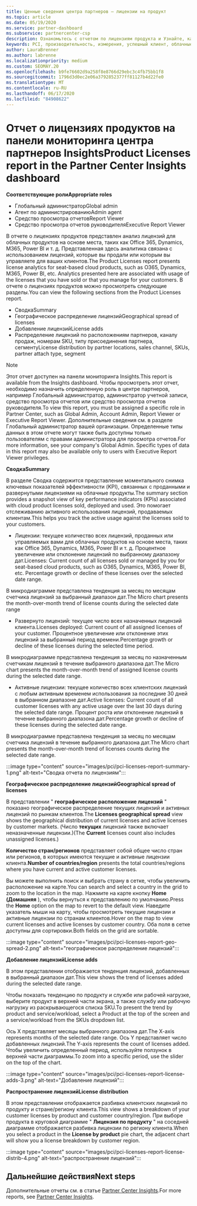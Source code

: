 ```yaml
---
title: Ценные сведения центра партнеров — лицензии на продукт
ms.topic: article
ms.date: 05/19/2020
ms.service: partner-dashboard
ms.subservice: partnercenter-csp
description: Ознакомьтесь с отчетом по лицензиям продукта и Узнайте, как улучшить работу с лицензированными (или доменными) облачными продуктами, которые вы продаете или управляете клиентами.
keywords: PCI, производительность, измерения, успешный клиент, облачные подписки, аналитика, отчет
author: LauraBrenner
ms.author: labrenne
ms.localizationpriority: medium
ms.custom: SEOMAY.20
ms.openlocfilehash: b9fe76602d9a258f8e8766d29ebc3c4fb75bb1f8
ms.sourcegitcommit: 1796d3d0ec2e06a3792852377ff81127b4d22fe0
ms.translationtype: MT
ms.contentlocale: ru-RU
ms.lasthandoff: 06/17/2020
ms.locfileid: "84908622"
---
```

# <a name="product-licenses-report-in-the-partner-center-insights-dashboard"></a><span data-ttu-id="4024e-104">Отчет о лицензиях продуктов на панели мониторинга центра партнеров Insights</span><span class="sxs-lookup"><span data-stu-id="4024e-104">Product Licenses report in the Partner Center Insights dashboard</span></span>

<span data-ttu-id="4024e-105">**Соответствующие роли**</span><span class="sxs-lookup"><span data-stu-id="4024e-105">**Appropriate roles**</span></span>
- <span data-ttu-id="4024e-106">Глобальный администратор</span><span class="sxs-lookup"><span data-stu-id="4024e-106">Global admin</span></span>
- <span data-ttu-id="4024e-107">Агент по администрированию</span><span class="sxs-lookup"><span data-stu-id="4024e-107">Admin agent</span></span>
- <span data-ttu-id="4024e-108">Средство просмотра отчетов</span><span class="sxs-lookup"><span data-stu-id="4024e-108">Report Viewer</span></span>
- <span data-ttu-id="4024e-109">Средство просмотра отчетов руководителя</span><span class="sxs-lookup"><span data-stu-id="4024e-109">Executive Report Viewer</span></span>

<span data-ttu-id="4024e-110">В отчете о лицензиях продуктов представлен анализ лицензий для облачных продуктов на основе места, таких как Office 365, Dynamics, M365, Power BI и т. д. Представленная здесь аналитика связана с использованием лицензий, которые вы продали или которым вы управляете для ваших клиентов.</span><span class="sxs-lookup"><span data-stu-id="4024e-110">The Product Licenses report presents license analytics for seat-based cloud products, such as O365, Dynamics, M365, Power BI, etc. Analytics presented here are associated with usage of the licenses that you have sold or that you manage for your customers.</span></span> <span data-ttu-id="4024e-111">В отчете о лицензиях продуктов можно просмотреть следующие разделы.</span><span class="sxs-lookup"><span data-stu-id="4024e-111">You can view the following sections from the Product Licenses report.</span></span>

- <span data-ttu-id="4024e-112">Сводка</span><span class="sxs-lookup"><span data-stu-id="4024e-112">Summary</span></span>
- <span data-ttu-id="4024e-113">Географическое распределение лицензий</span><span class="sxs-lookup"><span data-stu-id="4024e-113">Geographical spread of licenses</span></span>
- <span data-ttu-id="4024e-114">Добавление лицензий</span><span class="sxs-lookup"><span data-stu-id="4024e-114">License adds</span></span>
- <span data-ttu-id="4024e-115">Распределение лицензий по расположениям партнеров, каналу продаж, номерам SKU, типу присоединения партнера, сегменту</span><span class="sxs-lookup"><span data-stu-id="4024e-115">License distribution by partner locations, sales channel, SKUs, partner attach type, segment</span></span>

 > [!NOTE]
 > <span data-ttu-id="4024e-116">Этот отчет доступен на панели мониторинга Insights.</span><span class="sxs-lookup"><span data-stu-id="4024e-116">This report is available from the Insights dashboard.</span></span> <span data-ttu-id="4024e-117">Чтобы просмотреть этот отчет, необходимо назначить определенную роль в центре партнеров, например Глобальный администратор, администратор учетной записи, средство просмотра отчетов или средство просмотра отчетов руководителя.</span><span class="sxs-lookup"><span data-stu-id="4024e-117">To view this report, you must be assigned a specific role in Partner Center, such as Global Admin, Account Admin, Report Viewer or Executive Report Viewer.</span></span> <span data-ttu-id="4024e-118">Дополнительные сведения см. в разделе Глобальный администратор вашей организации. Определенные типы данных в этом отчете могут также быть доступны только пользователям с правами администратора для просмотра отчетов.</span><span class="sxs-lookup"><span data-stu-id="4024e-118">For more information, see your company's Global Admin. Specific types of data in this report may also be available only to users with Executive Report Viewer privileges.</span></span>

<span data-ttu-id="4024e-119">**Сводка**</span><span class="sxs-lookup"><span data-stu-id="4024e-119">**Summary**</span></span>

<span data-ttu-id="4024e-120">В разделе Сводка содержится представление моментального снимка ключевых показателей эффективности (KPI), связанных с проданными и развернутыми лицензиями на облачные продукты.</span><span class="sxs-lookup"><span data-stu-id="4024e-120">The summary section provides a snapshot view of key performance indicators (KPIs) associated with cloud product licenses sold, deployed and used.</span></span> <span data-ttu-id="4024e-121">Это помогает отслеживанию активного использования лицензий, продаваемых клиентам.</span><span class="sxs-lookup"><span data-stu-id="4024e-121">This helps you track the active usage against the licenses sold to your customers.</span></span>

- <span data-ttu-id="4024e-122">Лицензии: текущее количество всех лицензий, проданных или управляемых вами для облачных продуктов на основе места, таких как Office 365, Dynamics, M365, Power BI и т. д. Процентное увеличение или отклонение лицензий по выбранному диапазону дат.</span><span class="sxs-lookup"><span data-stu-id="4024e-122">Licenses: Current count of all licenses sold or managed by you for seat-based cloud products, such as O365, Dynamics, M365, Power BI, etc. Percentage growth or decline of these licenses over the selected date range.</span></span>

<span data-ttu-id="4024e-123">В микродиаграмме представлена тенденция за месяц по месяцам счетчика лицензий за выбранный диапазон дат.</span><span class="sxs-lookup"><span data-stu-id="4024e-123">The Micro chart presents the month-over-month trend of license counts during the selected date range</span></span>

- <span data-ttu-id="4024e-124">Развернуто лицензий: текущее число всех назначенных лицензий клиента.</span><span class="sxs-lookup"><span data-stu-id="4024e-124">Licenses deployed: Current count of all assigned licenses of your customer.</span></span>
<span data-ttu-id="4024e-125">Процентное увеличение или отклонение этих лицензий за выбранный период времени.</span><span class="sxs-lookup"><span data-stu-id="4024e-125">Percentage growth or decline of these licenses during the selected time period.</span></span>

<span data-ttu-id="4024e-126">В микродиаграмме представлена тенденция за месяц по назначенным счетчикам лицензий в течение выбранного диапазона дат.</span><span class="sxs-lookup"><span data-stu-id="4024e-126">The Micro chart presents the month-over-month trend of assigned license counts during the selected date range.</span></span>

- <span data-ttu-id="4024e-127">Активные лицензии: текущее количество всех клиентских лицензий с любым активным временем использования за последние 30 дней в выбранном диапазоне дат.</span><span class="sxs-lookup"><span data-stu-id="4024e-127">Active licenses: Current count of all customer licenses with any active usage over the last 30 days during the selected date range.</span></span>
<span data-ttu-id="4024e-128">Процент роста или отклонение лицензий в течение выбранного диапазона дат.</span><span class="sxs-lookup"><span data-stu-id="4024e-128">Percentage growth or decline of these licenses during the selected date range.</span></span>

<span data-ttu-id="4024e-129">В микродиаграмме представлена тенденция за месяц по месяцам счетчика лицензий в течение выбранного диапазона дат.</span><span class="sxs-lookup"><span data-stu-id="4024e-129">The Micro chart presents the month-over-month trend of licenses counts during the selected date range.</span></span>

:::image type="content" source="images/pci/pci-licenses-report-summary-1.png" alt-text="Сводка отчета по лицензиям":::

<span data-ttu-id="4024e-131">**Географическое распределение лицензий**</span><span class="sxs-lookup"><span data-stu-id="4024e-131">**Geographical spread of licenses**</span></span>

<span data-ttu-id="4024e-132">В представлении " **географическое расположение лицензий** " показано географическое распределение текущих лицензий и активных лицензий по рынкам клиентов.</span><span class="sxs-lookup"><span data-stu-id="4024e-132">The **Licenses geographical spread** view shows the geographical distribution of current licenses and active licenses by customer markets.</span></span> <span data-ttu-id="4024e-133">(Число **текущих** лицензий также включает неназначенные лицензии.)</span><span class="sxs-lookup"><span data-stu-id="4024e-133">(The **Current** licenses count also includes unassigned licenses.)</span></span>

<span data-ttu-id="4024e-134">**Количество стран/регионов** представляет собой общее число стран или регионов, в которых имеются текущие и активные лицензии клиента.</span><span class="sxs-lookup"><span data-stu-id="4024e-134">**Number of countries/region** presents the total countries/regions where you have current and active customer licenses.</span></span>

<span data-ttu-id="4024e-135">Вы можете выполнить поиск и выбрать страну в сетке, чтобы увеличить расположение на карте.</span><span class="sxs-lookup"><span data-stu-id="4024e-135">You can search and select a country in the grid to zoom to the location in the map.</span></span> <span data-ttu-id="4024e-136">Нажмите на карте кнопку **Home (Домашняя** ), чтобы вернуться к представлению по умолчанию.</span><span class="sxs-lookup"><span data-stu-id="4024e-136">Press the **Home** option on the map to revert to the default view.</span></span> <span data-ttu-id="4024e-137">Наведите указатель мыши на карту, чтобы просмотреть текущие лицензии и активные лицензии по странам клиентов.</span><span class="sxs-lookup"><span data-stu-id="4024e-137">Hover on the map to view current licenses and active licenses by customer country.</span></span> <span data-ttu-id="4024e-138">Оба поля в сетке доступны для сортировки.</span><span class="sxs-lookup"><span data-stu-id="4024e-138">Both fields on the grid are sortable.</span></span>

:::image type="content" source="images/pci/pci-licenses-report-geo-spread-2.png" alt-text="географическое распределение лицензий":::

<span data-ttu-id="4024e-140">**Добавление лицензий**</span><span class="sxs-lookup"><span data-stu-id="4024e-140">**License adds**</span></span>

<span data-ttu-id="4024e-141">В этом представлении отображается тенденция лицензий, добавленных в выбранный диапазон дат.</span><span class="sxs-lookup"><span data-stu-id="4024e-141">This view shows the trend of licenses added during the selected date range.</span></span> 

<span data-ttu-id="4024e-142">Чтобы показать тенденцию по продукту и службе или рабочей нагрузке, выберите продукт в верхней части экрана, а также службу или рабочую нагрузку из раскрывающегося списка SKU.</span><span class="sxs-lookup"><span data-stu-id="4024e-142">To present the trend by product and service/workload, select a Product at the top of the screen and a service/workload from the SKUs dropdown list.</span></span>

<span data-ttu-id="4024e-143">Ось X представляет месяцы выбранного диапазона дат.</span><span class="sxs-lookup"><span data-stu-id="4024e-143">The X-axis represents months of the selected date range.</span></span> <span data-ttu-id="4024e-144">Ось Y представляет число добавленных лицензий.</span><span class="sxs-lookup"><span data-stu-id="4024e-144">The Y-axis represents the count of licenses added.</span></span> <span data-ttu-id="4024e-145">Чтобы увеличить определенный период, используйте ползунок в верхней части диаграммы.</span><span class="sxs-lookup"><span data-stu-id="4024e-145">To zoom into a specific period, use the slider on the top of the chart.</span></span>

:::image type="content" source="images/pci/pci-licenses-report-license-adds-3.png" alt-text="Добавление лицензий":::

<span data-ttu-id="4024e-147">**Распространение лицензий**</span><span class="sxs-lookup"><span data-stu-id="4024e-147">**License distribution**</span></span>

<span data-ttu-id="4024e-148">В этом представлении отображается разбивка клиентских лицензий по продукту и стране/региону клиента.</span><span class="sxs-lookup"><span data-stu-id="4024e-148">This view shows a breakdown of your customer licenses by product and customer country/region.</span></span> <span data-ttu-id="4024e-149">При выборе продукта в круговой диаграмме " **Лицензия по продукту** " на соседней диаграмме отображается разбивка лицензии по региону клиента.</span><span class="sxs-lookup"><span data-stu-id="4024e-149">When you select a product in the **License by product** pie chart, the adjacent chart will show you a license breakdown by customer region.</span></span>

:::image type="content" source="images/pci/pci-licenses-report-license-distrib-4.png" alt-text="распространение лицензий":::

## <a name="next-steps"></a><span data-ttu-id="4024e-151">Дальнейшие действия</span><span class="sxs-lookup"><span data-stu-id="4024e-151">Next steps</span></span>

<span data-ttu-id="4024e-152">Дополнительные отчеты см. в статье [Partner Center Insights](partner-center-insights.md).</span><span class="sxs-lookup"><span data-stu-id="4024e-152">For more reports, see [Partner Center Insights](partner-center-insights.md).</span></span>
